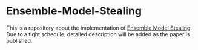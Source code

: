 # Ensemble-Model-Stealing
This is a repository about the implementation of [Ensemble Model Stealing]().
Due to a tight schedule, detailed description will be added as the paper is published.

